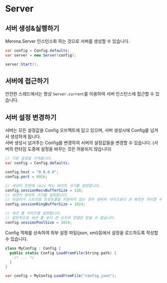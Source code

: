 Server
====

서버 생성&실행하기
----
Merona.Server 인스턴스화 하는 것으로 서버를 생성할 수 있습니다.
```c#
var config = Config.defaults;
var server = new Server(config);

server.Start();
```

서버에 접근하기
----
안전한 스레드에서는 항상 `Server.current`를 이용하여 서버 인스턴스에 접근할 수 있습니다.

서버 설정 변경하기
----
서버는 모든 설정값을 Config 오브젝트에 담고 있으며, 서버 생성시에 Config를 넘겨서 생성하게 됩니다.<br>
서버 생성시 넘겨주는 Config를 변경하여 서버의 설정값들을 변경할 수 있습니다. (서버의 런타임 도중에 설정을 바꾸는 것은 허용되지 않습니다)

```c#
// 기본 설정을 가져옵니다.
var config = Config.defaults; 

config.host = "0.0.0.0";
config.port = 9916;

// 세션이 한번에 recv 하는 바이트 크기를 설정합니다.
config.sessionRecvBufferSize = 128;
// 세션이 링버퍼 크기를 설정합니다.
// 마샬러가 스트리밍 프로토콜을 지원하지 않는 경우 링버퍼 사이즈보다 큰 패킷은 처리할 수 없습니다,
config.sessionRingBufferSize = 1024;

// 세션 풀 사이즈를 설정합니다.
// 일반적으로 세션 풀 보다 큰 숫자의 연결은 받을 수 없습니다.
config.sessionPoolSize = 1024;
```

Config 객체를 상속하여 외부 설정 파일(json, xml)등에서 설정을 로드하도록 작성할 수 있습니다.

```c#
class MyConfig : Config {
  public static Config LoadFromFile(String path) {
    /* ... */
  }
}
```
```c#
var config = MyConfig.LoadFromFile("config.json");
```
